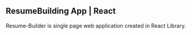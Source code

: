 ## ResumeBuilding App | React

Resume-Builder is single page web application created in React Library.

